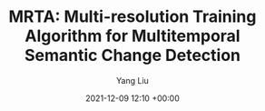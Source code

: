 ---
layout: post
title:  "MRTA: Multi-resolution Training Algorithm for Multitemporal Semantic Change Detection"
date:   2021-12-09 12:10 +00:00
image: images/TNNLS.jpg
categories: research
author: "Yang Liu"
authors: " Qianyue Bao, Yang Liu, Zixiao Zhang, Dafan Chen, Yuting Yang, Licheng Jiao, Fang Liu"
venue: "2021 IEEE International Geoscience and Remote Sensing Symposium IGARSS"
arxiv: 
code: 
website: 
---
